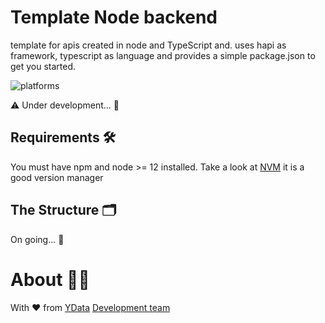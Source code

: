 # Template Node backend

template for apis created in node and TypeScript and. uses hapi as framework, typescript as language and provides a simple package.json to get you started.

![platforms](https://img.shields.io/badge/platforms-server%20side-lightgrey.svg)

⚠️  Under development... 🚧

## Requirements 🛠

You must have npm and node >= 12 installed. Take a look at [NVM](https://github.com/nvm-sh/nvm) it is a good version manager 

## The Structure 🗂

On going... 🚧

# About 👯‍♂️

With ❤️ from [YData](https://ydata.ai) [Development team](mailto://developers@ydata.ai)

